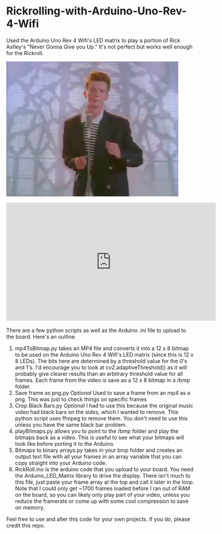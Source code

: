 # Rickrolling-with-Arduino-Uno-Rev-4-Wifi
Used the Arduino Uno Rev 4 Wifi's LED matrix to play a portion of Rick Astley's "Never Gonna Give you Up." It's not perfect but works well enough for the Rickroll.

![Rickroll](https://github.com/RavaszEmber/Rickrolling-with-Arduino-Uno-Rev-4-Wifi/blob/main/output_frame.png)
<iframe width="560" height="315" src="https://youtu.be/b4gHQrXUHHg" frameborder="0" allowfullscreen></iframe>


There are a few python scripts as well as the Arduino .ini file to upload to the board. Here's an outline
1. mp4ToBitmap.py takes an MP4 file and converts it into a 12 x 8 bitmap to be used on the Arduino Uno Rev 4 Wifi's LED matrix (since this is 12 x 8 LEDs). The bits here are determined by a threshold value for the 0's and 1's. I'd encourage you to look at cv2.adaptiveThreshold() as it will probably give clearer results than an arbitrary threshold value for all frames. Each frame from the video is save as a 12 x 8 bitmap in a /bmp folder.
2. Save frame as png.py *Optional* Used to save a frame from an mp4 as a png. This was just to check things on specific frames
3. Crop Black Bars.py *Optional* I had to use this because the original music video had black bars on the sides, which I wanted to remove. This python script uses ffmpeg to remove them. You don't need to use this unless you have the same black bar problem.
4. playBitmaps.py allows you to point to the /bmp folder and play the bitmaps back as a video. This is useful to see what your bitmaps will look like before porting it to the Arduino.
5. Bitmaps to binary arrays.py takes in your bmp folder and creates an output text file with all your frames in an array variable that you can copy straight into your Arduino code.
6. RickRoll.ino is the arduino code that you upload to your board. You need the Arduino_LED_Matrix library to drive the display. There isn't much to this file, just paste your frame array at the top and call it later in the loop. Note that I could only get ~1700 frames loaded before I ran out of RAM on the board, so you can likely only play part of your video, unless you reduce the framerate or come up with some cool compression to save on memory.

Feel free to use and alter this code for your own projects. If you do, please credit this repo.
